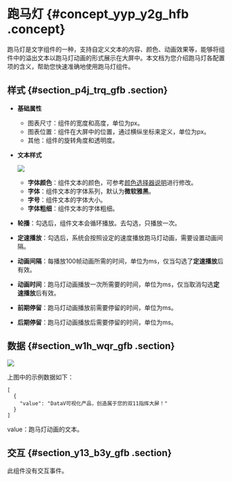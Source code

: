 # 跑马灯 {#concept_yyp_y2g_hfb .concept}

跑马灯是文字组件的一种，支持自定义文本的内容、颜色、动画效果等，能够将组件中的溢出文本以跑马灯动画的形式展示在大屏中。本文档为您介绍跑马灯各配置项的含义，帮助您快速准确地使用跑马灯组件。

## 样式 {#section_p4j_trq_gfb .section}

-   **基础属性** 

    -   图表尺寸：组件的宽度和高度，单位为px。
    -   图表位置：组件在大屏中的位置，通过横纵坐标来定义，单位为px。
    -   其他：组件的旋转角度和透明度。
-   **文本样式**

    ![](images/13079_zh-CN.gif)

    -   **字体颜色**：组件文本的颜色，可参考[颜色选择器说明](intl.zh-CN/用户指南/组件指南/配置项说明.md#section_kdw_vj4_t2b)进行修改。
    -   **字体**：组件文本的字体系列，默认为**微软雅黑**。
    -   **字号**：组件文本的字体大小。
    -   **字体粗细**：组件文本的字体粗细。
-   **轮播**：勾选后，组件文本会循环播放。去勾选，只播放一次。
-   **定速播放**：勾选后，系统会按照设定的速度播放跑马灯动画，需要设置动画间隔。
-   **动画间隔**：每播放100帧动画所需的时间，单位为ms，仅当勾选了**定速播放**后有效。
-   **动画时间**：跑马灯动画播放一次所需要的时间，单位为ms，仅当取消勾选**定速播放**后有效。
-   **前期停留**：跑马灯动画播放前需要停留的时间，单位为ms。
-   **后期停留**：跑马灯动画播放后需要停留的时间，单位为ms。

## 数据 {#section_w1h_wqr_gfb .section}

![](http://static-aliyun-doc.oss-cn-hangzhou.aliyuncs.com/assets/img/22143/155894063913080_zh-CN.png)

上图中的示例数据如下：

``` {#codeblock_t73_rdy_6g4}
[
  {
    "value": "DataV可视化产品，创造属于您的双11指挥大屏！"
  }
]
```

value：跑马灯动画的文本。

## 交互 {#section_y13_b3y_gfb .section}

此组件没有交互事件。

